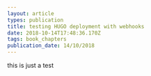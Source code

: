 ```yaml
---
layout: article
types: publication
title: testing HUGO deployment with webhooks
date: 2018-10-14T17:48:36.170Z
tags: book_chapters
publication_date: 14/10/2018
---
```

this is just a test
